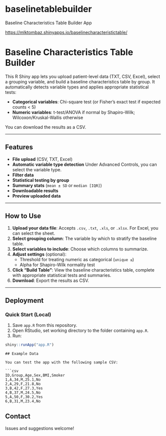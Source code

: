 # baselinetablebuilder
Baseline Characteristics Table Builder App

https://mlktombaz.shinyapps.io/baselinecharacteristictable/

# Baseline Characteristics Table Builder

This R Shiny app lets you upload patient-level data (TXT, CSV, Excel), select a grouping variable, and build a baseline characteristics table by group. It automatically detects variable types and applies appropriate statistical tests:

- **Categorical variables**: Chi-square test (or Fisher’s exact test if expected counts < 5)
- **Numeric variables**: t-test/ANOVA if normal by Shapiro-Wilk; Wilcoxon/Kruskal-Wallis otherwise

You can download the results as a CSV.

---

## Features

- **File upload** (CSV, TXT, Excel)
- **Automatic variable type detection** Under Advanced Controls, you can select the variable type.
- **Filter data**
- **Statistical testing by group**
- **Summary stats** (`mean ± SD` or `median [IQR]`)
- **Downloadable results**
- **Preview uploaded data**

---

## How to Use

1. **Upload your data file**: Accepts `.csv`, `.txt`, `.xls`, or `.xlsx`. For Excel, you can select the sheet.
2. **Select grouping column**: The variable by which to stratify the baseline table.
3. **Select variables to include**: Choose which columns to summarize.
4. **Adjust settings** (optional):
   - Threshold for treating numeric as categorical (`unique ≤`)
   - Alpha for Shapiro-Wilk normality test
5. **Click “Build Table”**: View the baseline characteristics table, complete with appropriate statistical tests and summaries.
6. **Download**: Export the results as CSV.

---

## Deployment

### Quick Start (Local)

1. Save `app.R` from this repository.
2. Open RStudio, set working directory to the folder containing `app.R`.
3. Run:

```r
shiny::runApp("app.R")
```


```
## Example Data

You can test the app with the following sample CSV:

```csv
ID,Group,Age,Sex,BMI,Smoker
1,A,34,M,25.1,No
2,A,29,F,21.8,No
3,B,42,F,27.3,Yes
4,B,37,M,24.5,No
5,A,50,F,30.2,Yes
6,B,31,M,23.4,No
```
## Contact

Issues and suggestions welcome!
